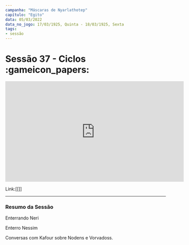 ```yaml
---
campanha: "Máscaras de Nyarlathotep"
capítulo: "Egito"
data: 05/03/2022
data_no_jogo: 17/03/1925, Quinta - 18/03/1925, Sexta
tags: 
- sessão
---
```

# Sessão 37 - Ciclos  :gameicon_papers:

<div align="center"><iframe width="560" height="315" src="https://www.youtube.com/embed/NoMnBz9qWTQ" title="YouTube video player" frameborder="0" allow="accelerometer; autoplay; clipboard-write; encrypted-media; gyroscope; picture-in-picture" allowfullscreen></iframe></div>

Link:[[]]

---
### Resumo da Sessão
Enterrando Neri

Enterro Nessim

Conversas com Kafour sobre Nodens e Vorvadoss.

